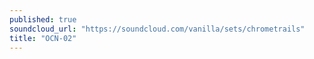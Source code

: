 ```yaml
---
published: true
soundcloud_url: "https://soundcloud.com/vanilla/sets/chrometrails"
title: "OCN-02"
---
```

